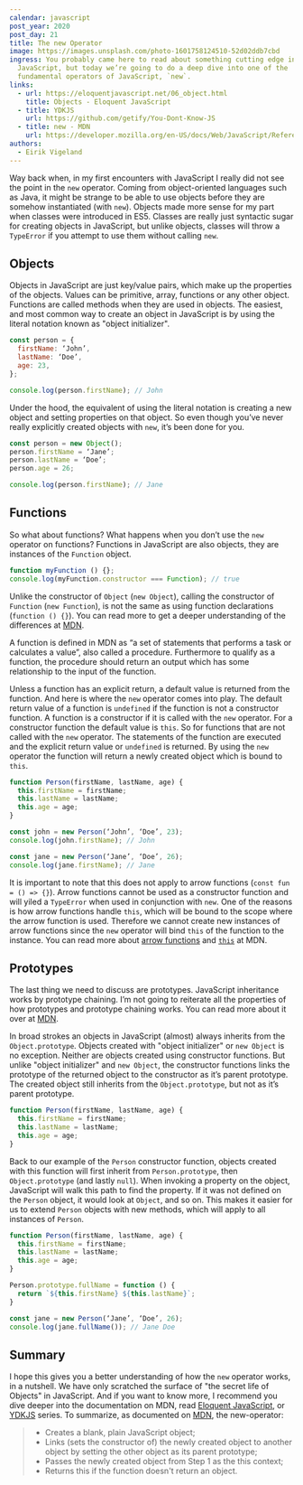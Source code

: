 ```yaml
---
calendar: javascript
post_year: 2020
post_day: 21
title: The new Operator
image: https://images.unsplash.com/photo-1601758124510-52d02ddb7cbd
ingress: You probably came here to read about something cutting edge in
  JavaScript, but today we’re going to do a deep dive into one of the
  fundamental operators of JavaScript, `new`.
links:
  - url: https://eloquentjavascript.net/06_object.html
    title: Objects - Eloquent JavaScript
  - title: YDKJS
    url: https://github.com/getify/You-Dont-Know-JS
  - title: new - MDN
    url: https://developer.mozilla.org/en-US/docs/Web/JavaScript/Reference/Operators/new
authors:
  - Eirik Vigeland
---
```

Way back when, in my first encounters with JavaScript I really did not see the point in the `new` operator. Coming from object-oriented languages such as Java, it might be strange to be able to use objects before they are somehow instantiated (with `new`). Objects made more sense for my part when classes were introduced in ES5. Classes are really just syntactic sugar for creating objects in JavaScript, but unlike objects, classes will throw a `TypeError` if you attempt to use them without calling `new`.

## Objects
Objects in JavaScript are just key/value pairs, which make up the properties of the objects. Values can be primitive, array, functions or any other object. Functions are called methods when they are used in objects. The easiest, and most common way to create an object in JavaScript is by using the literal notation known as "object initializer".

```js
const person = {
  firstName: ‘John’,
  lastName: ‘Doe’,
  age: 23,
};

console.log(person.firstName); // John
```

Under the hood, the equivalent of using the literal notation is creating a new object and setting properties on that object. So even though you’ve never really explicitly created objects with `new`, it’s been done for you.

```js
const person = new Object();
person.firstName = ‘Jane’;
person.lastName = ‘Doe’;
person.age = 26;

console.log(person.firstName); // Jane
```

## Functions
So what about functions? What happens when you don’t use the `new` operator on functions? Functions in JavaScript are also objects, they are instances of the `Function` object.

```js
function myFunction () {};
console.log(myFunction.constructor === Function); // true
```

Unlike the constructor of `Object` (`new Object`), calling the constructor of `Function` (`new Function`), is not the same as using function declarations (`function () {}`). You can read more to get a deeper understanding of the differences at [MDN](https://developer.mozilla.org/en-US/docs/Web/JavaScript/Reference/Global_Objects/Function).

A function is defined in MDN as “a set of statements that performs a task or calculates a value”, also called a procedure. Furthermore to qualify as a function, the procedure should return an output which has some relationship to the input of the function.

Unless a function has an explicit return, a default value is returned from the function. And here is where the `new` operator comes into play. The default return value of a function is `undefined` if the function is not a constructor function. A function is a constructor if it is called with the `new` operator. For a constructor function the default value is `this`. So for functions that are not called with the `new` operator. The statements of the function are executed and the explicit return value or `undefined` is returned. By using the `new` operator the function will return a newly created object which is bound to `this`.

```js
function Person(firstName, lastName, age) {
  this.firstName = firstName;
  this.lastName = lastName;
  this.age = age;
}

const john = new Person(‘John’, ‘Doe’, 23);
console.log(john.firstName); // John

const jane = new Person(‘Jane’, ‘Doe’, 26);
console.log(jane.firstName); // Jane
```

It is important to note that this does not apply to arrow functions (`const fun = () => {}`). Arrow functions cannot be used as a constructor function and will yiled a `TypeError` when used in conjunction with `new`. One of the reasons is how arrow functions handle `this`, which will be bound to the scope where the arrow function is used. Therefore we cannot create new instances of arrow functions since the `new` operator will bind `this` of the function to the instance. You can read more about [arrow functions](https://developer.mozilla.org/en-US/docs/Web/JavaScript/Reference/Functions/Arrow_functions) and [`this`](https://developer.mozilla.org/en-US/docs/Web/JavaScript/Reference/Operators/this) at MDN.

## Prototypes
The last thing we need to discuss are prototypes. JavaScript inheritance works by prototype chaining. I’m not going to reiterate all the properties of how prototypes and prototype chaining works. You can read more about it over at [MDN](https://developer.mozilla.org/en-US/docs/Web/JavaScript/Inheritance_and_the_prototype_chain).

In broad strokes an objects in JavaScript (almost) always inherits from the `Object.prototype`. 
Objects created with "object initializer" or `new Object` is no exception. Neither are objects created using constructor functions. But unlike "object initializer" and `new Object`, the constructor functions links the prototype of the returned object to the constructor as it’s parent prototype. The created object still inherits from the `Object.prototype`, but not as it’s parent prototype.

```js
function Person(firstName, lastName, age) {
  this.firstName = firstName;
  this.lastName = lastName;
  this.age = age;
}
```

Back to our example of the `Person` constructor function, objects created with this function will first inherit from `Person.prototype`, then `Object.prototype` (and lastly `null`). When invoking a property on the object, JavaScript will walk this path to find the property. If it was not defined on the `Person` object, it would look at `Object`, and so on. This makes it easier for us to extend `Person` objects with new methods, which will apply to all instances of `Person`.

```js
function Person(firstName, lastName, age) {
  this.firstName = firstName;
  this.lastName = lastName;
  this.age = age;
}

Person.prototype.fullName = function () {
  return `${this.firstName} ${this.lastName}`;
}

const jane = new Person(‘Jane’, ‘Doe’, 26);
console.log(jane.fullName()); // Jane Doe
```

## Summary
I hope this gives you a better understanding of how the `new` operator works, in a nutshell. We have only scratched the surface of "the secret life of Objects" in JavaScript. And if you want to know more, I recommend you dive deeper into the documentation on MDN, read [Eloquent JavaScript](https://eloquentjavascript.net/06_object.html), or [YDKJS](https://github.com/getify/You-Dont-Know-JS) series. To summarize, as documented on [MDN](https://developer.mozilla.org/en-US/docs/Web/JavaScript/Reference/Operators/new), the new-operator:

> * Creates a blank, plain JavaScript object;
> * Links (sets the constructor of) the newly created object to another object by setting the other object as its parent prototype;
> * Passes the newly created object from Step 1 as the this context;
> * Returns this if the function doesn't return an object.

